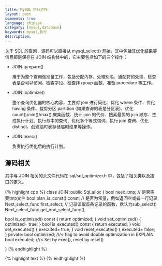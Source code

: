 ```yaml
---
title: MySQL 执行过程
layout: post
comments: true
language: chinese
category: [mysql,database]
keywords: mysql,执行
description:
---
```





<!-- more -->

<!--然后我们直接从mysql_select开始，它主要包括三个操作join:: prepare，join:: optimize，join::exec，其中prepare完成一些判断准备工作如对通配符的处理、having条件、order等的判断初始化等；optimize就是负责优化检索，简单的说就是为了确定一个mysql认为最优的执行计划；而exec则负责执行optimize确定的执行计划。-->

关于 SQL 的查询，源码可以直接从 mysql_select() 开始，其中包括其优化结果等信息都是保存在 JOIN 结构体中的，它主要包括如下的三个操作：

* JOIN::prepare()

    用于为整个查询做准备工作，包括分配内存、处理别名、通配符的处理、检查表是否可以访问、检查字段、检查非 group 函数、准备 procedure 等工作。

* JOIN::optimize()

    整个查询优化器的核心内容，主要对 join 进行简化、优化 where 条件、优化 having 条件、裁剪分区 partition (如果查询的表是分区表)、优化 count()/min()/max() 聚集函数、统计 join 的代价、搜索最优的 join 顺序、生成执行计划、执行基本的查询、优化多个等式谓词、执行 join 查询、优化 distinct、创建临时表存储临时结果等操作。

* JOIN::exec()

    负责执行优化后的执行计划。


## 源码相关

其中与 JOIN 相关的头文件代码在 sql/sql_optimizer.h 中，包括了相关类以及接口的定义。

{% highlight cpp %}
class JOIN :public Sql_alloc
{
  bool need_tmp;                  // 是否需要tmp文件
  bool plan_is_const() const;     // 是否为常量，例如返回空或者一行记录
  Next_select_func first_select;  // 记录读取首条记录的函数，默认为sub_select()
  Next_select_func get_end_select_func();


  bool is_optimized() const { return optimized; }
  void set_optimized() { optimized= true; }
  bool is_executed() const { return executed; }
  void set_executed() { executed= true; }
  void reset_executed() { executed= false; }
private:
  bool optimized; ///< flag to avoid double optimization in EXPLAIN
  bool executed;  ///< Set by exec(), reset by reset()


}
{% endhighlight %}


{% highlight text %}
{% endhighlight %}
